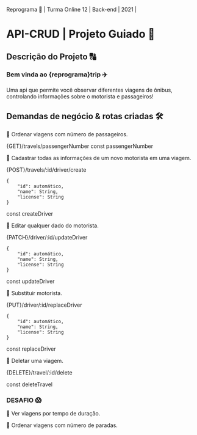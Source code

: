 Reprograma :rocket: | Turma Online 12 | Back-end | 2021 | 
# API-CRUD | Projeto Guiado :dancers:

## Descrição do Projeto :capital_abcd: 

### Bem vinda ao {reprograma}trip :airplane:

Uma api que permite você observar diferentes viagens de ônibus, controlando informações sobre o motorista e passageiros!<br />

## Demandas de negócio & rotas criadas :hammer_and_wrench:

:small_blue_diamond: Ordenar viagens com número de passageiros.<br />

{GET}/travels/passengerNumber
const passengerNumber

:small_blue_diamond: Cadastrar todas as informações de um novo motorista em uma viagem.<br />

{POST}/travels/:id/driver/create

    {
        "id": automático,
        "name": String,
        "license": String
    }

const createDriver

:small_blue_diamond: Editar qualquer dado do motorista.<br/>

{PATCH}/driver/:id/updateDriver

    {
        "id": automático,
        "name": String,
        "license": String
    }

 const updateDriver

:small_blue_diamond: Substituir motorista.<br/>

{PUT}/driver/:id/replaceDriver

    {
        "id": automático,
        "name": String,
        "license": String
    }

const replaceDriver

:small_blue_diamond: Deletar uma viagem.<br />

{DELETE}/travel/:id/delete

const deleteTravel

### DESAFIO :scream: <br />

:small_blue_diamond: Ver viagens por tempo de duração.<br />

:small_blue_diamond: Ordenar viagens com número de paradas.<br />
